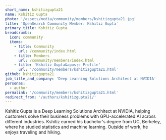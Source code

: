 ```yaml
---
short_name: kshitizgupta21
name: Kshitiz Gupta
photo: '/assets/media/community/members/kshitizgupta21.jpg'
title: 'OpenSearch Community Member: Kshitiz Gupta'
primary_title: Kshitiz Gupta
breadcrumbs:
  icon: community
  items:
    - title: Community
      url: /community/index.html
    - title: Members
      url: /community/members/index.html
    - title: 'Kshitiz Gupta&apos;s Profile'
      url: '/community/members/kshitizgupta21.html'
github: kshitizgupta21
job_title_and_company: 'Deep Learning Solutions Architect at NVIDIA'
personas:
  - author
permalink: '/community/members/kshitizgupta21.html'
redirect_from: '/authors/kshitizgupta21/'
---
```


Kshitiz Gupta is a Deep Learning Solutions Architect at NVIDIA, helping customers solve their business problems with GPU-accelerated AI across different industries. Kshitiz earned his bachelor's degree from UC, Berkeley, where he studied statistics and machine learning. Outside of work, he enjoys traveling and hiking. 
